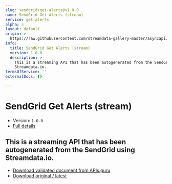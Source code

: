 ```yaml
---
slug: sendgrid+get-alerts@v1.0.0
name: SendGrid Get Alerts (stream)
service: get-alerts
alpha: s
layout: default
origin: >-
  https://raw.githubusercontent.com/streamdata-gallery-master/asyncapi/master/_listings/sendgrid/sendgrid-get-alerts-stream-async.md
info:
  title: SendGrid Get Alerts (stream)
  version: 1.0.0
  description: >-
    This is a streaming API that has been autogenerated from the SendGrid using
    Streamdata.io.
termsOfService: ''
externalDocs: {}

---
```

# SendGrid Get Alerts (stream)

* Version: `1.0.0`
* [Full details](../html/sendgrid+get-alerts@v1.0.0.html)



## This is a streaming API that has been autogenerated from the SendGrid using Streamdata.io.



* [Download validated document from APIs.guru](https://raw.githubusercontent.com/APIs-guru/asyncapi-directory/master/docs/APIs/sendgrid%2Bget-alerts%40v1.0.0.yaml)
* [Download original / latest](https://raw.githubusercontent.com/streamdata-gallery-master/asyncapi/master/_listings/sendgrid/sendgrid-get-alerts-stream-async.md)

<script type="application/ld+json">
{
  "@context": "http://schema.org/",
  "@type": "WebAPI",
  "description": "This is a streaming API that has been autogenerated from the SendGrid using Streamdata.io.",
  "documentation": "",

  "name": "SendGrid Get Alerts (stream)"
}
</script>
